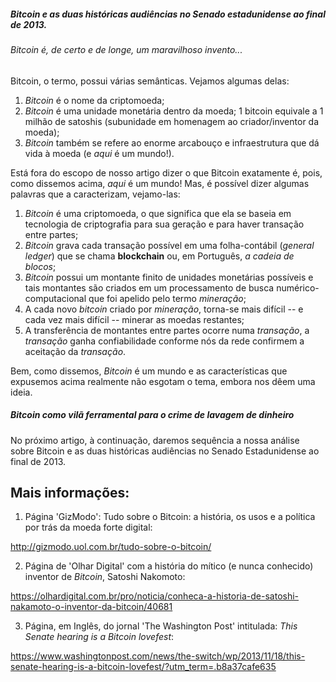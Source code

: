 
##### Bitcoin e as duas históricas audiências no Senado estadunidense ao final de 2013. 

###### Bitcoin é, de certo e de longe, um maravilhoso invento...

Bitcoin, o termo, possui várias semânticas. Vejamos algumas delas:

1. *Bitcoin* é o nome da criptomoeda;
2. *Bitcoin* é uma unidade monetária dentro da moeda; 1 bitcoin equivale a 1 milhão de satoshis (subunidade em homenagem ao criador/inventor da moeda);
3. *Bitcoin* também se refere ao enorme arcabouço e infraestrutura que dá vida à moeda (e *aqui* é um mundo!).

Está fora do escopo de nosso artigo dizer o que Bitcoin exatamente é, pois, como dissemos acima, *aqui* é um mundo! Mas, é possível dizer algumas palavras que a caracterizam, vejamo-las:

1. *Bitcoin* é uma criptomoeda, o que significa que ela se baseia em tecnologia de criptografia para sua geração e para haver transação entre partes;
2. *Bitcoin* grava cada transação possível em uma folha-contábil (_general ledger_) que se chama **blockchain** ou, em Português, _a cadeia de blocos_;
3. *Bitcoin* possui um montante finito de unidades monetárias possíveis e tais montantes são criados em um processamento de busca numérico-computacional que foi apelido pelo termo _mineração_;
4. A cada novo *bitcoin* criado por _mineração_, torna-se mais difícil -- e cada vez mais difícil -- minerar as moedas restantes;
5. A transferência de montantes entre partes ocorre numa _transação_, a _transação_ ganha confiabilidade conforme nós da rede confirmem a aceitação da _transação_.

Bem, como dissemos, *Bitcoin* é um mundo e as características que expusemos acima realmente não esgotam o tema, embora nos dêem uma ideia.

##### Bitcoin como vilã ferramental para o crime de lavagem de dinheiro

No próximo artigo, à continuação, daremos sequência a nossa análise sobre Bitcoin e as duas históricas audiências no Senado Estadunidense ao final de 2013.


Mais informações:
-----------------

1) Página 'GizModo': Tudo sobre o Bitcoin: a história, os usos e a política por trás da moeda forte digital:

http://gizmodo.uol.com.br/tudo-sobre-o-bitcoin/

2) Página de 'Olhar Digital' com a história do mítico (e nunca conhecido) inventor de *Bitcoin*, Satoshi Nakomoto:

https://olhardigital.com.br/pro/noticia/conheca-a-historia-de-satoshi-nakamoto-o-inventor-da-bitcoin/40681

3) Página, em Inglês, do jornal 'The Washington Post' intitulada: *This Senate hearing is a Bitcoin lovefest*:

https://www.washingtonpost.com/news/the-switch/wp/2013/11/18/this-senate-hearing-is-a-bitcoin-lovefest/?utm_term=.b8a37cafe635
